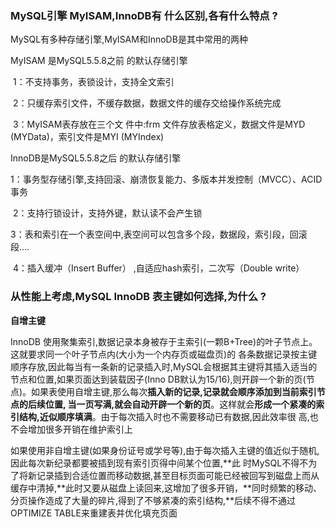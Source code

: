 ### MySQL引擎 MyISAM,InnoDB有 什么区别,各有什么特点 ?

MySQL有多种存储引擎,MyISAM和InnoDB是其中常用的两种

MyISAM 是MySQL5.5.8之前 的默认存储引擎

​	1：不支持事务，表锁设计，支持全文索引                      

​	2：只缓存索引文件，不缓存数据，数据文件的缓存交给操作系统完成

​	3：MyISAM表存放在三个文 件中:frm 文件存放表格定义，数据文件是MYD (MYData)，索引文件是MYI (MYIndex)

InnoDB是MySQL5.5.8之后 的默认存储引擎

​	1：事务型存储引擎,支持回滚、崩溃恢复能力、多版本并发控制（MVCC）、ACID事务 

​	2：支持行锁设计，支持外键，默认读不会产生锁

​	3：表和索引在一个表空间中,表空间可以包含多个段，数据段，索引段，回滚段....

​	4：插入缓冲（Insert Buffer） ,自适应hash索引，二次写（Double write）



### 从性能上考虑,MySQL InnoDB 表主键如何选择,为什么   ?

**自增主键**

InnoDB 使用聚集索引,数据记录本身被存于主索引(一颗B+Tree)的叶子节点上。这就要求同一个叶子节点内(大小为一个内存页或磁盘页)的 各条数据记录按主键顺序存放,因此每当有一条新的记录插入时,MySQL会根据其主键将其插入适当的节点和位置,如果页面达到装载因子(Inno DB默认为15/16),则开辟一个新的页(节点)。如果表使用自增主键,那么每次**插入新的记录,记录就会顺序添加到当前索引节点的后续位置, 当一页写满,就会自动开辟一个新的页**。这样就会**形成一个紧凑的索引结构,近似顺序填满**。由于每次插入时也不需要移动已有数据,因此效率很 高,也不会增加很多开销在维护索引上

如果使用非自增主键(如果身份证号或学号等),由于每次插入主键的值近似于随机,因此每次新纪录都要被插到现有索引页得中间某个位置,**此 时MySQL不得不为了将新记录插到合适位置而移动数据,甚至目标页面可能已经被回写到磁盘上而从缓存中清掉,**此时又要从磁盘上读回来,这增加了很多开销，**同时频繁的移动、分页操作造成了大量的碎片,得到了不够紧凑的索引结构,**后续不得不通过OPTIMIZE TABLE来重建表并优化填充页面







